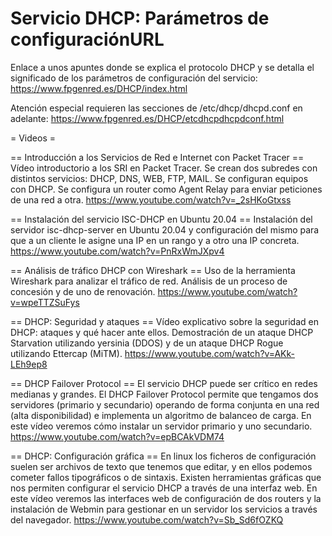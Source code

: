 

# Servicio DHCP: Parámetros de configuraciónURL

Enlace a unos apuntes donde se explica el protocolo DHCP y se detalla el significado de los parámetros de configuración del servicio:
https://www.fpgenred.es/DHCP/index.html

Atención especial requieren las secciones de /etc/dhcp/dhcpd.conf en adelante:
https://www.fpgenred.es/DHCP/etcdhcpdhcpdconf.html

= Videos =

== Introducción a los Servicios de Red e Internet con Packet Tracer ==
Vídeo introductorio a los SRI en Packet Tracer. Se crean dos subredes con distintos servicios: DHCP, DNS, WEB, FTP, MAIL. Se configuran equipos con DHCP. Se configura un router como Agent Relay para enviar peticiones de una red a otra. 
https://www.youtube.com/watch?v=_2sHKoGtxss


== Instalación del servicio ISC-DHCP en Ubuntu 20.04 ==
Instalación del servidor isc-dhcp-server en Ubuntu 20.04 y configuración del mismo para que a un cliente le asigne una IP en un rango y a otro una IP concreta.
https://www.youtube.com/watch?v=PnRxWmJXpv4


== Análisis de tráfico DHCP con Wireshark ==
Uso de la herramienta Wireshark para analizar el tráfico de red. Análisis de un proceso de concesión y de uno de renovación.
https://www.youtube.com/watch?v=wpeTTZSuFys


== DHCP: Seguridad y ataques ==
Vídeo explicativo sobre la seguridad en DHCP: ataques y qué hacer ante ellos. Demostración de un ataque DHCP Starvation utilizando yersinia (DDOS) y de un ataque DHCP Rogue utilizando Ettercap (MiTM).
https://www.youtube.com/watch?v=AKk-LEh9ep8


== DHCP Failover Protocol ==
El servicio DHCP puede ser crítico en redes medianas y grandes. El DHCP Failover Protocol permite que tengamos dos servidores (primario y secundario) operando de forma conjunta en una red (alta disponibilidad) e implementa un algoritmo de balanceo de carga. En este vídeo veremos cómo instalar un servidor primario y uno secundario.
https://www.youtube.com/watch?v=epBCAkVDM74


== DHCP: Configuración gráfica ==
En linux los ficheros de configuración suelen ser archivos de texto que tenemos que editar, y en ellos podemos cometer fallos tipográficos o de sintaxis. Existen herramientas gráficas que nos permiten configurar el servicio DHCP a través de una interfaz web. En este vídeo veremos las interfaces web de configuración de dos routers y la instalación de Webmin para gestionar en un servidor los servicios a través del navegador.
https://www.youtube.com/watch?v=Sb_Sd6fOZKQ
